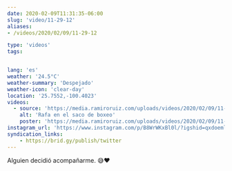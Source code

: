 ```yaml
---
date: 2020-02-09T11:31:35-06:00
slug: 'video/11-29-12'
aliases:
- /videos/2020/02/09/11-29-12

type: 'videos' 
tags:


lang: 'es'
weather: '24.5°C'
weather-summary: 'Despejado'
weather-icon: 'clear-day'
location: '25.7552,-100.4023'
videos:
  - source: 'https://media.ramiroruiz.com/uploads/videos/2020/02/09/11-29-12/rafa-in-the-punchingbag.mp4'
    alt: 'Rafa en el saco de boxeo'
    poster: 'https://media.ramiroruiz.com/uploads/videos/2020/02/09/11-29-12/poster.jpg'
instagram_url: 'https://www.instagram.com/p/B8WrWKxBl0l/?igshid=qxdoemlxqdeh'
syndication_links:
    - https://brid.gy/publish/twitter
---
```

Alguien decidió acompañarme. 😅❤️